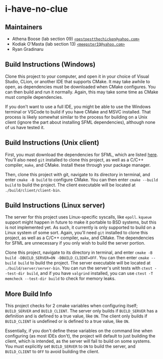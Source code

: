 # i-have-no-clue

## Maintainers

- Athena Boose (lab section 09) [`<pestpestthechicken@yahoo.com>`](mailto:pestpestthechicken@yahoo.com)
- Kodiak O'Masta (lab section 13) [`<meepsterIQ@yahoo.com>`](mailto:meepsterIQ@yahoo.com)
- Ryan Gradinaru

## Build Instructions (Windows)

Clone this project to your computer, and open it in your choice of Visual Studio, CLion, or another IDE that supports CMake.
It may take awhile to open, as dependencies must be downloaded when CMake configures.
You can then build and run it normally.
Again, this may take some time as CMake must compile dependencies.

If you don't want to use a full IDE, you might be able to use the Windows terminal or VSCode to build if you have CMake and MSVC installed.
That process is likely somewhat similar to the process for building on a Unix client (ignore the part about installing SFML dependencies), although none of us have tested it.

## Build Instructions (Unix client)

First, you must download the dependencies for SFML, which are listed [here](https://github.com/SFML/cmake-sfml-project).
You'll also need `git` installed to clone this project, as well as a C/C++ compiler, `make`, and CMake.
Install these through your package manager.

Then, clone this project with git, navigate to its directory in terminal, and enter `cmake -B build` to configure CMake.
You can then enter `cmake --build build` to build the project.
The client executable will be located at `./build/client/client-bin`.

## Build Instructions (Linux server)

The server for this project uses Linux-specific syscalls, like `epoll`. 
`kqueue` support might happen in future to make it portable to BSD systems, but this is not implemented yet.
As such, it currently is only supported to build on a Linux system of some sort.
Again, you'll need `git` installed to clone this project, as well as a C/C++ compiler, `make`, and CMake.
The dependencies for SFML are unnecessary if you only wish to build the server portion.

Clone this project, navigate to its directory in terminal, and enter `cmake -B build -DBUILD_SERVER=ON -DBUILD_CLIENT=OFF`.
You can then enter `cmake --build build` to build the project.
The server executable will be located at `./build/server/server-bin`.
You can run the server's unit tests with `ctest --test-dir build`, and if you have `valgrind` installed, you can use `ctest -T memcheck --test-dir build` to check for memory leaks.

## More Build Info

This project checks for 2 cmake variables when configuring itself; `BUILD_SERVER` and `BUILD_CLIENT`.
The server only builds if `BUILD_SERVER` has a definition and is defined to a true value, like `ON`.
The client only builds if `BUILD_CLIENT` is undefined or is defined to a true value, like `ON`.

Essentially, if you don't define these variables on the command line when configuring (as most IDEs don't), the project will default to just building the client, which is intended, as the server will fail to build on some systems. You must explicitly set `BUILD_SERVER` to `ON` to build the server, and `BUILD_CLIENT` to `OFF` to avoid building the client.

